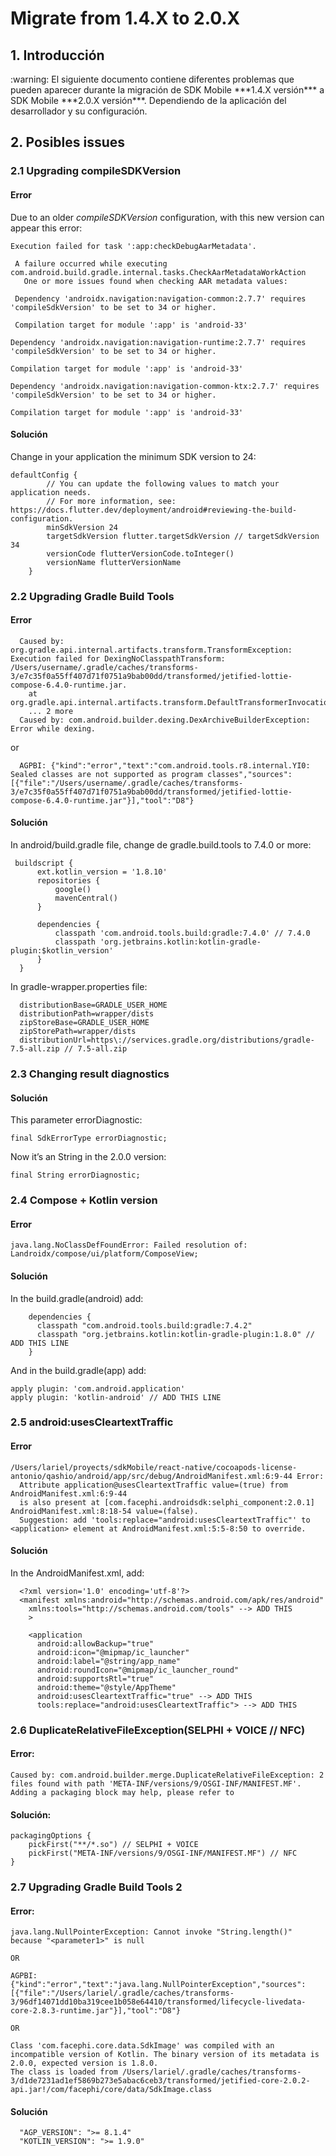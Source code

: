 # Migrate from 1.4.X to 2.0.X
## 1. Introducción

<div class="warning">
<span class="warning">:warning:</span>
El siguiente documento contiene diferentes problemas que pueden aparecer durante la migración de SDK Mobile ***1.4.X versión*** a SDK Mobile ***2.0.X versión***. Dependiendo de la aplicación del desarrollador y su configuración.
</div>

## 2. Posibles issues

### 2.1 Upgrading compileSDKVersion
#### Error

Due to an older *compileSDKVersion* configuration, with this new version can appear this error: 

``` 
Execution failed for task ':app:checkDebugAarMetadata'.
 
 A failure occurred while executing com.android.build.gradle.internal.tasks.CheckAarMetadataWorkAction
   One or more issues found when checking AAR metadata values:
 
 Dependency 'androidx.navigation:navigation-common:2.7.7' requires 'compileSdkVersion' to be set to 34 or higher.
  
 Compilation target for module ':app' is 'android-33'

Dependency 'androidx.navigation:navigation-runtime:2.7.7' requires 'compileSdkVersion' to be set to 34 or higher.
  
Compilation target for module ':app' is 'android-33'
  
Dependency 'androidx.navigation:navigation-common-ktx:2.7.7' requires 'compileSdkVersion' to be set to 34 or higher.
  
Compilation target for module ':app' is 'android-33'
```


#### Solución

Change in your application the minimum SDK version to 24:

```
defaultConfig {
        // You can update the following values to match your application needs.
        // For more information, see: https://docs.flutter.dev/deployment/android#reviewing-the-build-configuration. 
        minSdkVersion 24
        targetSdkVersion flutter.targetSdkVersion // targetSdkVersion 34
        versionCode flutterVersionCode.toInteger()
        versionName flutterVersionName
    }
```

### 2.2 Upgrading Gradle Build Tools
#### Error

```
  Caused by: org.gradle.api.internal.artifacts.transform.TransformException: Execution failed for DexingNoClasspathTransform: /Users/username/.gradle/caches/transforms-3/e7c35f0a55ff407d71f0751a9bab00dd/transformed/jetified-lottie-compose-6.4.0-runtime.jar.
    at org.gradle.api.internal.artifacts.transform.DefaultTransformerInvocationFactory$1.lambda$mapResult$3(
    ... 2 more
  Caused by: com.android.builder.dexing.DexArchiveBuilderException: Error while dexing.
```

  or

```
  AGPBI: {"kind":"error","text":"com.android.tools.r8.internal.YI0: Sealed classes are not supported as program classes","sources":[{"file":"/Users/username/.gradle/caches/transforms-3/e7c35f0a55ff407d71f0751a9bab00dd/transformed/jetified-lottie-compose-6.4.0-runtime.jar"}],"tool":"D8"}
```

#### Solución

In android/build.gradle file, change de gradle.build.tools to 7.4.0 or more:

```
 buildscript {
      ext.kotlin_version = '1.8.10'
      repositories {
          google()
          mavenCentral()
      }

      dependencies {
          classpath 'com.android.tools.build:gradle:7.4.0' // 7.4.0
          classpath 'org.jetbrains.kotlin:kotlin-gradle-plugin:$kotlin_version'
      }
  }
```


In gradle-wrapper.properties file:

```
  distributionBase=GRADLE_USER_HOME
  distributionPath=wrapper/dists
  zipStoreBase=GRADLE_USER_HOME
  zipStorePath=wrapper/dists
  distributionUrl=https\://services.gradle.org/distributions/gradle-7.5-all.zip // 7.5-all.zip
```

### 2.3 Changing result diagnostics
#### Solución

This parameter errorDiagnostic:

```
final SdkErrorType errorDiagnostic; 
```
Now it’s an String in the 2.0.0 version:

```
final String errorDiagnostic;
```

### 2.4 Compose + Kotlin version
#### Error

```
java.lang.NoClassDefFoundError: Failed resolution of: Landroidx/compose/ui/platform/ComposeView;
```

#### Solución
In the build.gradle(android) add:

```
    dependencies {
      classpath "com.android.tools.build:gradle:7.4.2"
      classpath "org.jetbrains.kotlin:kotlin-gradle-plugin:1.8.0" // ADD THIS LINE
    }
```

And in the build.gradle(app) add:

```
apply plugin: 'com.android.application'
apply plugin: 'kotlin-android' // ADD THIS LINE
```

### 2.5 android:usesCleartextTraffic
#### Error

```
/Users/lariel/proyects/sdkMobile/react-native/cocoapods-license-antonio/qashio/android/app/src/debug/AndroidManifest.xml:6:9-44 Error:
  Attribute application@usesCleartextTraffic value=(true) from AndroidManifest.xml:6:9-44
  is also present at [com.facephi.androidsdk:selphi_component:2.0.1] AndroidManifest.xml:8:18-54 value=(false).
  Suggestion: add 'tools:replace="android:usesCleartextTraffic"' to <application> element at AndroidManifest.xml:5:5-8:50 to override.
```

#### Solución

In the AndroidManifest.xml, add:

```
  <?xml version='1.0' encoding='utf-8'?>
  <manifest xmlns:android="http://schemas.android.com/apk/res/android"
    xmlns:tools="http://schemas.android.com/tools" --> ADD THIS
    >

    <application
      android:allowBackup="true"
      android:icon="@mipmap/ic_launcher"
      android:label="@string/app_name"
      android:roundIcon="@mipmap/ic_launcher_round"
      android:supportsRtl="true"
      android:theme="@style/AppTheme"
      android:usesCleartextTraffic="true" --> ADD THIS
      tools:replace="android:usesCleartextTraffic"> --> ADD THIS
  ```

  ### 2.6 DuplicateRelativeFileException(SELPHI + VOICE // NFC)

#### Error:
```
Caused by: com.android.builder.merge.DuplicateRelativeFileException: 2 files found with path 'META-INF/versions/9/OSGI-INF/MANIFEST.MF'.
Adding a packaging block may help, please refer to
```

#### Solución:
```
packagingOptions {
    pickFirst("**/*.so") // SELPHI + VOICE
    pickFirst("META-INF/versions/9/OSGI-INF/MANIFEST.MF") // NFC
}
```

### 2.7 Upgrading Gradle Build Tools 2
#### Error:

```
java.lang.NullPointerException: Cannot invoke "String.length()" because "<parameter1>" is null

OR

AGPBI: {"kind":"error","text":"java.lang.NullPointerException","sources":[{"file":"/Users/lariel/.gradle/caches/transforms-3/96df14071dd10ba319cee1b058e64410/transformed/lifecycle-livedata-core-2.8.3-runtime.jar"}],"tool":"D8"}

OR

Class 'com.facephi.core.data.SdkImage' was compiled with an incompatible version of Kotlin. The binary version of its metadata is 2.0.0, expected version is 1.8.0.
The class is loaded from /Users/lariel/.gradle/caches/transforms-3/d1de7231ad1ef5869b273e5abac6ceb3/transformed/jetified-core-2.0.2-api.jar!/com/facephi/core/data/SdkImage.class
```

#### Solución

```
  "AGP_VERSION": ">= 8.1.4"
  "KOTLIN_VERSION": ">= 1.9.0"
```